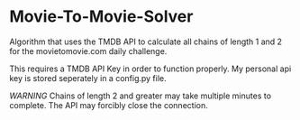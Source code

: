 # Movie-To-Movie-Solver
Algorithm that uses the TMDB API to calculate all chains of length 1 and 2 for the movietomovie.com daily challenge.

This requires a TMDB API Key in order to function properly. My personal api key is stored seperately in a config.py file.

*WARNING* Chains of length 2 and greater may take multiple minutes to complete. The API may forcibly close the connection.
